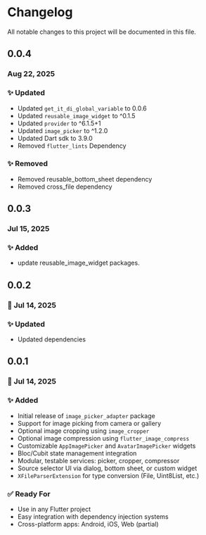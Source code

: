 # Changelog

All notable changes to this project will be documented in this file.

## 0.0.4

### Aug 22, 2025

### ✨ Updated

- Updated `get_it_di_global_variable` to 0.0.6
- Updated `reusable_image_widget` to ^0.1.5
- Updated `provider` to ^6.1.5+1
- Updated `image_picker` to ^1.2.0
- Updated Dart sdk to 3.9.0
- Removed `flutter_lints` Dependency

### ✨ Removed

- Removed reusable_bottom_sheet dependency
- Removed cross_file dependency

## 0.0.3

### Jul 15, 2025

### ✨ Added

- update reusable_image_widget packages.

## 0.0.2

### 📅 Jul 14, 2025

### ✨ Updated

* Updated dependencies

## 0.0.1

### 📅 Jul 14, 2025

### ✨ Added

* Initial release of `image_picker_adapter` package
* Support for image picking from camera or gallery
* Optional image cropping using `image_cropper`
* Optional image compression using `flutter_image_compress`
* Customizable `AppImagePicker` and `AvatarImagePicker` widgets
* Bloc/Cubit state management integration
* Modular, testable services: picker, cropper, compressor
* Source selector UI via dialog, bottom sheet, or custom widget
* `XFileParserExtension` for type conversion (File, Uint8List, etc.)

### ✅ Ready For

* Use in any Flutter project
* Easy integration with dependency injection systems
* Cross-platform apps: Android, iOS, Web (partial)

